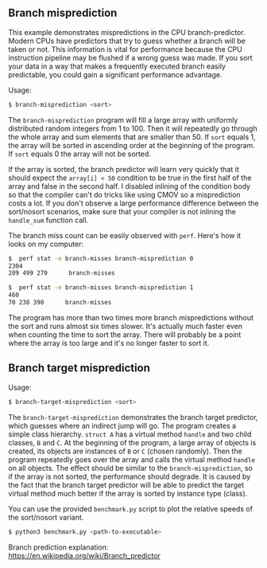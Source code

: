 ## Branch misprediction
This example demonstrates mispredictions in the CPU branch-predictor.
Modern CPUs have predictors that try to guess whether a branch will be taken or not.
This information is vital for performance because the CPU instruction pipeline may be flushed if a wrong guess was made.
If you sort your data in a way that makes a frequently executed branch easily predictable,
you could gain a significant performance advantage.

Usage:
```bash
$ branch-misprediction <sort>
```

The `branch-misprediction` program will fill a large array with uniformly distributed random integers from 1 to 100.
Then it will repeatedly go through the whole array and sum elements that are smaller than 50. If `sort` equals 1,
the array will be sorted in ascending order at the beginning of the program. If `sort` equals 0 the array will not be sorted.

If the array is sorted, the branch predictor will learn very quickly that it should expect the `array[i] < 50`
condition to be true in the first half of the array and false in the second half. I disabled inlining of the
condition body so that the compiler can't do tricks like using CMOV so a misprediction costs a lot.
If you don't observe a large performance difference between the sort/nosort scenarios, make sure that your
compiler is not inlining the `handle_sum` function call.

The branch miss count can be easily observed with `perf`. Here's how it looks on my computer:
```bash
$  perf stat -e branch-misses branch-misprediction 0
2304
209 499 279      branch-misses

$  perf stat -e branch-misses branch-misprediction 1
460
70 238 390      branch-misses
```
The program has more than two times more branch mispredictions without the sort and runs almost six times slower.
It's actually much faster even when counting the time to sort the array.
There will probably be a point where the array is too large and it's no longer
faster to sort it.

## Branch target misprediction
Usage:
```bash
$ branch-target-misprediction <sort>
```

The `branch-target-misprediction` demonstrates the branch target predictor, which guesses where an indirect
jump will go. The program creates a simple class hierarchy. `struct A` has a virtual method `handle` and two
child classes, `B` and `C`. At the beginning of the program, a large array of objects is created, its objects are
instances of `B` or `C` (chosen randomly). Then the program repeatedly goes over the array and calls the virtual method
`handle` on all objects. The effect should be similar to the `branch-misprediction`, so if the array is not sorted,
the performance should degrade. It is caused by the fact that the branch target predictor will be able to predict the
target virtual method much better if the array is sorted by instance type (class).

You can use the provided `benchmark.py` script to plot the relative speeds of the sort/nosort variant.

```bash
$ python3 benchmark.py <path-to-executable>
```

Branch prediction explanation:
https://en.wikipedia.org/wiki/Branch_predictor
